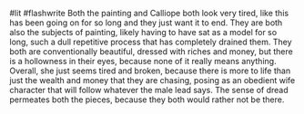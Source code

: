 #lit #flashwrite
Both the painting and Calliope both look very tired, like this has been going on for so long and they just want it to end. They are both also the subjects of painting, likely having to have sat as a model for so long, such a dull repetitive process that has completely drained them. They both are conventionally beautiful, dressed with riches and money, but there is a hollowness in their eyes, because none of it really means anything. Overall, she just seems tired and broken, because there is more to life than just the wealth and money that they are chasing, posing as an obedient wife character that will follow whatever the male lead says. The sense of dread permeates both the pieces, because they both would rather not be there.